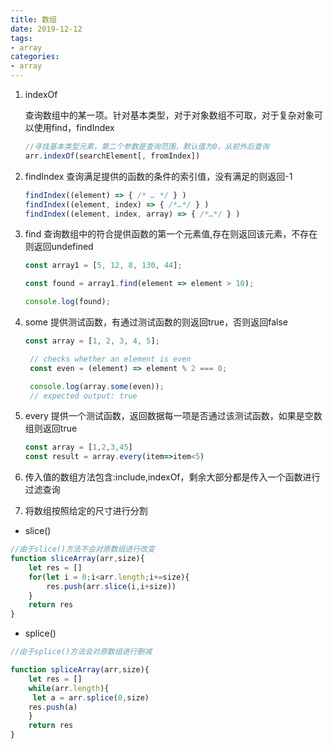 ```yaml
---
title: 数组
date: 2019-12-12
tags:
- array
categories:
- array
---
```

1. indexOf

    查询数组中的某一项。针对基本类型，对于对象数组不可取，对于复杂对象可以使用find，findIndex

    ```javascript
    //寻找基本类型元素，第二个参数是查询范围，默认值为0，从前外后查询
    arr.indexOf(searchElement[, fromIndex])

    ```

2. findIndex
    查询满足提供的函数的条件的索引值，没有满足的则返回-1

    ```javascript
    findIndex((element) => { /* … */ } )
    findIndex((element, index) => { /*…*/ } )
    findIndex((element, index, array) => { /*…*/ } )
    ```

3. find
    查询数组中的符合提供函数的第一个元素值,存在则返回该元素，不存在则返回undefined

    ```javascript
    const array1 = [5, 12, 8, 130, 44];

    const found = array1.find(element => element > 10);

    console.log(found);
    ```

4. some
   提供测试函数，有通过测试函数的则返回true，否则返回false

   ```javascript
   const array = [1, 2, 3, 4, 5];

    // checks whether an element is even
    const even = (element) => element % 2 === 0;

    console.log(array.some(even));
    // expected output: true
   ```

5. every
   提供一个测试函数，返回数据每一项是否通过该测试函数，如果是空数组则返回true

   ```javascript
   const array = [1,2,3,45]
   const result = array.every(item=>item<5)
   
   ```

6. 传入值的数组方法包含:include,indexOf，剩余大部分都是传入一个函数进行过滤查询

7. 将数组按照给定的尺寸进行分割

* slice()

```javascript
//由于slice()方法不会对原数组进行改变
function sliceArray(arr,size){
    let res = []
    for(let i = 0;i<arr.length;i+=size){
        res.push(arr.slice(i,i+size))
    }
    return res
}
```

* splice()

```javascript
//由于splice()方法会对原数组进行删减

function spliceArray(arr,size){
    let res = []
    while(arr.length){
     let a = arr.splice(0,size)
    res.push(a)
    }
    return res    
}
```
